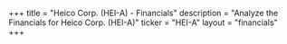 +++
title = "Heico Corp. (HEI-A) - Financials"
description = "Analyze the Financials for Heico Corp. (HEI-A)"
ticker = "HEI-A"
layout = "financials"
+++

